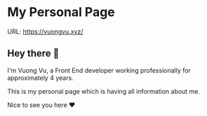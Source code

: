 # My Personal Page

URL: https://vuongvu.xyz/

## Hey there 👋

I'm Vuong Vu, a Front End developer working professionally for approximately 4 years.

This is my personal page which is having all information about me.

Nice to see you here ♥️
